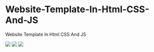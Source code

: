 # Website-Template-In-Html-CSS-And-JS
Website Template In Html CSS And JS

<p >
  <img src="https://drive.google.com/file/d/1ULo9SsN5fQhC04KApv-01TCsyidUcsrL/view?usp=share_link" >
  <img src="https://drive.google.com/file/d/1gBce_h1qAmCQH74dcRMb1XvHgF477pJN/view?usp=share_link" >
  <img src="https://drive.google.com/file/d/1OSWYUwVfQ6orNnCAR5QAnYTxUy8L1XRl/view?usp=share_link" >
  
</p>
